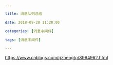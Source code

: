 ```yaml
---

title: 消息队列总结

date: 2018-09-28 11:20:00

categories: [消息中间件]

tags: [消息中间件]

---
```






<!--more-->

https://www.cnblogs.com/rjzheng/p/8994962.html